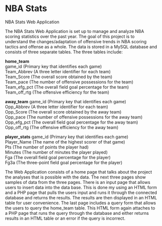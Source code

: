 # NBA Stats
NBA Stats Web Application

The NBA Stats Web Application is set up to manage and analyze NBA scoring statistics over the past year. The goal of this project is to understand the changes/adaptation of offensive trends in NBA scoring tactics and offense as a whole. The data is stored in a MySQL database and consists of three separate tables. The three tables include:

**home_team** <br>
game_id (Primary key that identifies each game) <br>
Team_Abbrev (A three letter identifier for each team) <br>
Team_Score (The overall score obtained by the team) <br>
Team_pace (The number of offensive possessions for the team) <br>
Team_efg_pct (The overall field goal percentage for the team) <br>
Team_off_rtg (The offensive efficiency for the team) <br>

**away_team**
game_id (Primary key that identifies each game) <br>
Opp_Abbrev (A three letter identifier for each team) <br>
Opp_Score (The overall score obtained by the away team) <br>
Opp_pace (The number of offensive possessions for the away team) <br>
Opp_efg_pct (The overall field goal percentage for the away team) <br>
Opp_off_rtg (The offensive efficiency for the away team) <br>

**player_stats**
game_id (Primary key that identifies each game) <br>
Player_Name (The name of the highest scorer of that game) <br>
Pts (The number of points the player had) <br>
Minutes (The number of minutes the player played) <br>
Fga (The overall field goal percentage for the player) <br>
Fg3a (The three-point field goal percentage for the player) <br>

The Web Application consists of a home page that talks about the project the analyses that is possible with the data. The next three pages show samples of data from the three pages. There is an input page that allows users to insert data into the data base. This is done my using an HTML form and a PHP page that pulls the users input and runs it through the connected database and returns the results. The results are then displayed in an HTML table for user convenience. The last page includes a query form that allows the users to query the home_team table. This HTML form again attaches to a PHP page that runs the query through the database and either returns results in an HTML table or an error if the query is incorrect.
